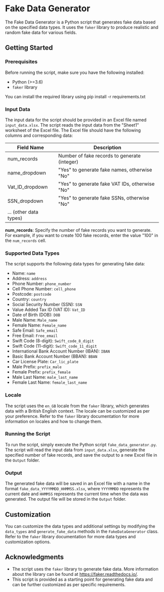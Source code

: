 # Fake Data Generator

The Fake Data Generator is a Python script that generates fake data based on the specified data types. It uses the `faker` library to produce realistic and random fake data for various fields.

## Getting Started

### Prerequisites

Before running the script, make sure you have the following installed:

- Python (>=3.6)
- `faker` library

You can install the required library using pip install -r requirements.txt


### Input Data

The input data for the script should be provided in an Excel file named `input_data.xlsx`. The script reads the input data from the "Sheet1" worksheet of the Excel file. The Excel file should have the following columns and corresponding data:

| Field Name        | Description                                   |
| ----------------- | --------------------------------------------- |
| num_records       | Number of fake records to generate (integer) |
| name_dropdown     | "Yes" to generate fake names, otherwise "No" |
| Vat_ID_dropdown   | "Yes" to generate fake VAT IDs, otherwise "No"|
| SSN_dropdown      | "Yes" to generate fake SSNs, otherwise "No"   |
| ... (other data types) |

**num_records**: Specify the number of fake records you want to generate. For example, if you want to create 100 fake records, enter the value "100" in the `num_records` cell.

### Supported Data Types

The script supports the following data types for generating fake data:

- Name: `name`
- Address: `address`
- Phone Number: `phone_number`
- Cell Phone Number: `cell_phone`
- Postcode: `postcode`
- Country: `country`
- Social Security Number (SSN): `SSN`
- Value Added Tax ID (VAT ID): `Vat_ID`
- Date of Birth (DOB): `DOB`
- Male Name: `Male_name`
- Female Name: `Female_name`
- Safe Email: `Safe_email`
- Free Email: `Free_email`
- Swift Code (8-digit): `Swift_code_8_digit`
- Swift Code (11-digit): `Swift_code_11_digit`
- International Bank Account Number (IBAN): `IBAN`
- Basic Bank Account Number (BBAN): `BBAN`
- Car License Plate: `Car_lic_plate`
- Male Prefix: `prefix_male`
- Female Prefix: `prefix_female`
- Male Last Name: `male_last_name`
- Female Last Name: `female_last_name`

### Locale

The script uses the `en_GB` locale from the `faker` library, which generates data with a British English context. The locale can be customized as per your preference. Refer to the `faker` library documentation for more information on locales and how to change them.

### Running the Script

To run the script, simply execute the Python script `fake_data_generator.py`. The script will read the input data from `input_data.xlsx`, generate the specified number of fake records, and save the output to a new Excel file in the `Output` folder.




### Output

The generated fake data will be saved in an Excel file with a name in the format `fake_data_YYYYMMDD_HHMMSS.xlsx`, where `YYYYMMDD` represents the current date and `HHMMSS` represents the current time when the data was generated. The output file will be stored in the `Output` folder.

## Customization

You can customize the data types and additional settings by modifying the `data_types` and `generate_fake_data` methods in the `FakeDataGenerator` class. Refer to the `faker` library documentation for more data types and customization options.

## Acknowledgments

- The script uses the `faker` library to generate fake data. More information about the library can be found at https://faker.readthedocs.io/.
- This script is provided as a starting point for generating fake data and can be further customized as per specific requirements.




